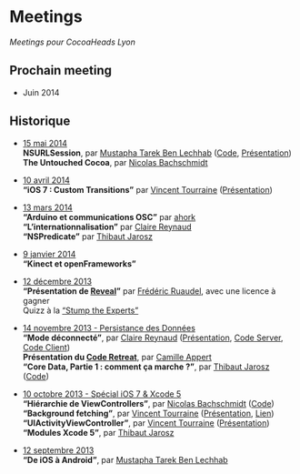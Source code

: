 # Meetings

_Meetings pour CocoaHeads Lyon_

## Prochain meeting

- Juin 2014  


## Historique

 - [15 mai 2014]()  
  **NSURLSession**, par [Mustapha Tarek Ben Lechhab](https://www.twitter.com/nsdeveloppeur) ([Code](https://github.com/techilm/NSURLSession-CocoaHeads), [Présentation](https://github.com/techilm/NSURLSession-CocoaHeads/raw/master/NSURLSession_CocoaHeads-Lyon_2014-05-15.pdf))   
  **The Untouched Cocoa**, par [Nicolas Bachschmidt](https://www.twitter.com/baarde)

 - [10 avril 2014]()  
  **“iOS 7 : Custom Transitions”** par [Vincent Tourraine](https://www.twitter.com/vtourraine)  ([Présentation](https://speakerdeck.com/vtourraine/ios-7-view-controllers-custom-transitions-cocoaheads-lyon-avril-2014))

 - [13 mars 2014]()  
  **“Arduino et communications OSC”** par [ahork](https://www.twitter.com/ahork)  
  **“L’internationnalisation”** par [Claire Reynaud](http://www.twitter.com/ClaireReynaud)  
  **“NSPredicate”** par [Thibaut Jarosz](http://www.twitter.com/thibautjarosz)  

 - [9 janvier 2014]()  
  **“Kinect et openFrameworks”**

 - [12 décembre 2013]()  
  **“Présentation de [Reveal](http://revealapp.com/)”** par [Frédéric Ruaudel](http://www.twitter.com/iGrumZ), avec une licence à gagner  
  Quizz à la [“Stump the Experts”](http://en.wikipedia.org/wiki/Stump_the_Experts)

 - [14 novembre 2013 - Persistance des Données](https://github.com/CocoaHeadsLyon/meetings/tree/master/2013-11)  
  **“Mode déconnecté”**, par [Claire Reynaud](https://www.twitter.com/ClaireReynaud)  ([Présentation](http://www.slideshare.net/creynaud/cocoaheads-lyon-comment-faire-des-applications), [Code Server](https://github.com/creynaud/notes-server), [Code Client](https://github.com/creynaud/notes-iphone-app))  
  **Présentation du [Code Retreat](https://twitter.com/CodeRetreatLyon)**, par [Camille Appert](http://cappert.com)  
  **“Core Data, Partie 1 : comment ça marche ?”**, par [Thibaut Jarosz](https://twitter.com/ThibautJarosz) ([Code](https://github.com/CocoaHeadsLyon/CocoaNews))  

 - [10 octobre 2013 - Spécial iOS 7 & Xcode 5](https://github.com/CocoaHeadsLyon/meetings/tree/master/2013-10)  
  **“Hiérarchie de ViewControllers”**, par [Nicolas Bachschmidt](https://www.twitter.com/baarde) ([Code](https://github.com/CocoaHeadsLyon/Container-View-Controllers-iOS7))  
  **“Background fetching”**, par [Vincent Tourraine](https://www.twitter.com/vtourraine) ([Présentation](https://speakerdeck.com/vtourraine/ios-7-background-fetching-cocoaheads-lyon-octobre-2013), [Lien](http://www.vtourraine.net/blog/ios-7-background-fetching))  
  **“UIActivityViewController”**, par [Vincent Tourraine](https://www.twitter.com/vtourraine) ([Présentation](https://speakerdeck.com/vtourraine/activity-view-controller-cocoaheads-lyon-octobre-2013))  
  **“Modules Xcode 5”**, par [Thibaut Jarosz](https://twitter.com/thibautjarosz)  

 - [12 septembre 2013](https://github.com/CocoaHeadsLyon/meetings/tree/master/2013-09)  
   **“De iOS à Android”**, par [Mustapha Tarek Ben Lechhab](https://www.twitter.com/nsdeveloppeur)
